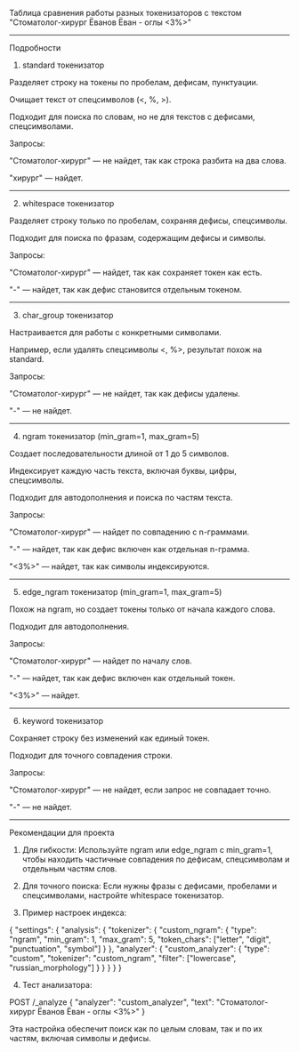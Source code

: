 Таблица сравнения работы разных токенизаторов с текстом "Стоматолог-хирург Ёванов Ёван - оглы <3%>"


---

Подробности

1. standard токенизатор

Разделяет строку на токены по пробелам, дефисам, пунктуации.

Очищает текст от спецсимволов (<, %, >).

Подходит для поиска по словам, но не для текстов с дефисами, спецсимволами.

Запросы:

"Стоматолог-хирург" — не найдет, так как строка разбита на два слова.

"хирург" — найдет.




---

2. whitespace токенизатор

Разделяет строку только по пробелам, сохраняя дефисы, спецсимволы.

Подходит для поиска по фразам, содержащим дефисы и символы.

Запросы:

"Стоматолог-хирург" — найдет, так как сохраняет токен как есть.

"-" — найдет, так как дефис становится отдельным токеном.




---

3. char_group токенизатор

Настраивается для работы с конкретными символами.

Например, если удалять спецсимволы <, %>, результат похож на standard.

Запросы:

"Стоматолог-хирург" — не найдет, так как дефисы удалены.

"-" — не найдет.




---

4. ngram токенизатор (min_gram=1, max_gram=5)

Создает последовательности длиной от 1 до 5 символов.

Индексирует каждую часть текста, включая буквы, цифры, спецсимволы.

Подходит для автодополнения и поиска по частям текста.

Запросы:

"Стоматолог-хирург" — найдет по совпадению с n-граммами.

"-" — найдет, так как дефис включен как отдельная n-грамма.

"<3%>" — найдет, так как символы индексируются.




---

5. edge_ngram токенизатор (min_gram=1, max_gram=5)

Похож на ngram, но создает токены только от начала каждого слова.

Подходит для автодополнения.

Запросы:

"Стоматолог-хирург" — найдет по началу слов.

"-" — найдет, так как дефис включен как отдельный токен.

"<3%>" — найдет.




---

6. keyword токенизатор

Сохраняет строку без изменений как единый токен.

Подходит для точного совпадения строки.

Запросы:

"Стоматолог-хирург" — не найдет, если запрос не совпадает точно.

"-" — не найдет.




---

Рекомендации для проекта

1. Для гибкости: Используйте ngram или edge_ngram с min_gram=1, чтобы находить частичные совпадения по дефисам, спецсимволам и отдельным частям слов.


2. Для точного поиска: Если нужны фразы с дефисами, пробелами и спецсимволами, настройте whitespace токенизатор.


3. Пример настроек индекса:



{
  "settings": {
    "analysis": {
      "tokenizer": {
        "custom_ngram": {
          "type": "ngram",
          "min_gram": 1,
          "max_gram": 5,
          "token_chars": ["letter", "digit", "punctuation", "symbol"]
        }
      },
      "analyzer": {
        "custom_analyzer": {
          "type": "custom",
          "tokenizer": "custom_ngram",
          "filter": ["lowercase", "russian_morphology"]
        }
      }
    }
  }
}

4. Тест анализатора:



POST /_analyze
{
  "analyzer": "custom_analyzer",
  "text": "Стоматолог-хирург Ёванов Ёван - оглы <3%>"
}

Эта настройка обеспечит поиск как по целым словам, так и по их частям, включая символы и дефисы.

